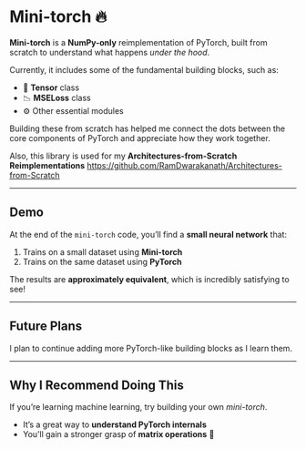 # **Mini-torch 🔥**  

**Mini-torch** is a **NumPy-only** reimplementation of PyTorch, built from scratch to understand what happens *under the hood*.  

Currently, it includes some of the fundamental building blocks, such as:  
- 🧱 **Tensor** class  
- 📉 **MSELoss** class  
- ⚙️ Other essential modules  

Building these from scratch has helped me connect the dots between the core components of PyTorch and appreciate how they work together.  

Also, this library is used for my **Architectures-from-Scratch Reimplementations** https://github.com/RamDwarakanath/Architectures-from-Scratch

---

## **Demo**
At the end of the `mini-torch` code, you’ll find a **small neural network** that:  
1. Trains on a small dataset using **Mini-torch**  
2. Trains on the same dataset using **PyTorch**  

The results are **approximately equivalent**, which is incredibly satisfying to see!  

---

## **Future Plans**
I plan to continue adding more PyTorch-like building blocks as I learn them.

---

## **Why I Recommend Doing This**
If you’re learning machine learning, try building your own *mini-torch*.  
- It’s a great way to **understand PyTorch internals**  
- You’ll gain a stronger grasp of **matrix operations** 🧮  
